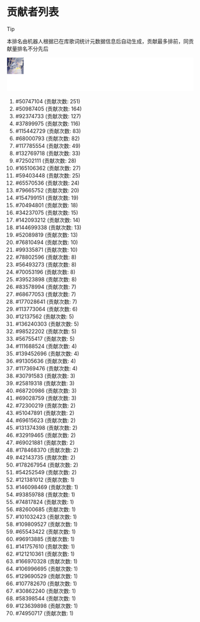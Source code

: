 # 贡献者列表

> [!TIP]
> 本排名由机器人根据已在库歌词统计元数据信息后自动生成，贡献最多排前，同贡献量排名不分先后

![贡献者头像画廊](./CONTRIBUTORS.svg)

1. #50747104 (贡献次数: 251)
2. #50987405 (贡献次数: 164)
3. #92374733 (贡献次数: 127)
4. #37899975 (贡献次数: 116)
5. #115442729 (贡献次数: 83)
6. #68000793 (贡献次数: 82)
7. #117785554 (贡献次数: 49)
8. #132769718 (贡献次数: 33)
9. #72502111 (贡献次数: 28)
10. #165106362 (贡献次数: 27)
11. #59403448 (贡献次数: 25)
12. #65570536 (贡献次数: 24)
13. #79665752 (贡献次数: 20)
14. #154799151 (贡献次数: 19)
15. #70494801 (贡献次数: 18)
16. #34237075 (贡献次数: 15)
17. #142093212 (贡献次数: 14)
18. #144699338 (贡献次数: 13)
19. #52089819 (贡献次数: 13)
20. #76810494 (贡献次数: 10)
21. #99335871 (贡献次数: 10)
22. #78802596 (贡献次数: 8)
23. #56493273 (贡献次数: 8)
24. #70053196 (贡献次数: 8)
25. #39523898 (贡献次数: 8)
26. #83578994 (贡献次数: 7)
27. #68677053 (贡献次数: 7)
28. #177028641 (贡献次数: 7)
29. #113773064 (贡献次数: 6)
30. #12137562 (贡献次数: 5)
31. #136240303 (贡献次数: 5)
32. #98522202 (贡献次数: 5)
33. #56755417 (贡献次数: 5)
34. #111688524 (贡献次数: 4)
35. #139452696 (贡献次数: 4)
36. #91305636 (贡献次数: 4)
37. #117369476 (贡献次数: 4)
38. #30791583 (贡献次数: 3)
39. #25819318 (贡献次数: 3)
40. #68720986 (贡献次数: 3)
41. #69028759 (贡献次数: 3)
42. #72300219 (贡献次数: 2)
43. #51047891 (贡献次数: 2)
44. #69615623 (贡献次数: 2)
45. #131374398 (贡献次数: 2)
46. #32919465 (贡献次数: 2)
47. #69021881 (贡献次数: 2)
48. #178468370 (贡献次数: 2)
49. #42143735 (贡献次数: 2)
50. #178267954 (贡献次数: 2)
51. #54252549 (贡献次数: 2)
52. #121381012 (贡献次数: 1)
53. #146098469 (贡献次数: 1)
54. #93859788 (贡献次数: 1)
55. #74817824 (贡献次数: 1)
56. #82600685 (贡献次数: 1)
57. #101032423 (贡献次数: 1)
58. #109809527 (贡献次数: 1)
59. #65543422 (贡献次数: 1)
60. #96913885 (贡献次数: 1)
61. #141757610 (贡献次数: 1)
62. #121210361 (贡献次数: 1)
63. #166970328 (贡献次数: 1)
64. #106996695 (贡献次数: 1)
65. #129690529 (贡献次数: 1)
66. #107782670 (贡献次数: 1)
67. #30862240 (贡献次数: 1)
68. #58398544 (贡献次数: 1)
69. #123639898 (贡献次数: 1)
70. #74950717 (贡献次数: 1)

